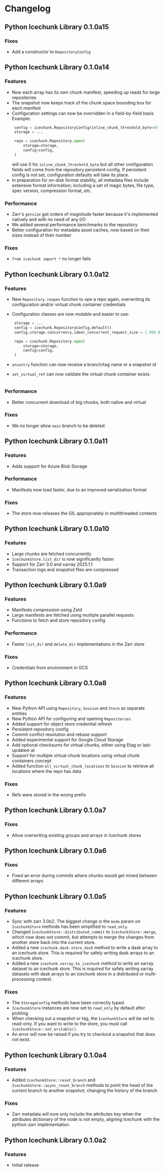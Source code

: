 # Changelog

## Python Icechunk Library 0.1.0a15

### Fixes

- Add a constructor to `RepositoryConfig`

## Python Icechunk Library 0.1.0a14

### Features

- Now each array has its own chunk manifest, speeding up reads for large repositories
- The snapshot now keeps track of the chunk space bounding box for each manifest
- Configuration settings can now be overridden in a field-by-field basis
  Example:
  ```python
   config = icechunk.RepositoryConfig(inline_chunk_threshold_byte=0)
   storage = ...

   repo = icechunk.Repository.open(
       storage=storage,
       config=config,
   )
  ```
  will use 0 for `inline_chunk_threshold_byte` but all other configuration fields will come from
  the repository persistent config. If persistent config is not set, configuration defaults will
  take its place.
- In preparation for on-disk format stability, all metadata files include extensive format information;
  including a set of magic bytes, file type, spec version, compression format, etc.

### Performance

- Zarr's `getsize` got orders of magnitude faster because it's implemented natively and with
  no need of any I/O
- We added several performance benchmarks to the repository
- Better configuration for metadata asset caches, now based on their sizes instead of their number

### Fixes

- `from icechunk import *` no longer fails

## Python Icechunk Library 0.1.0a12

### Features

- New `Repository.reopen` function to ope a repo again, overwriting its configuration and/or virtual chunk container credentials
- Configuration classes are now mutable and easier to use:

  ```python
   storage = ...
   config = icechunk.RepositoryConfig.default()
   config.storage.concurrency.ideal_concurrent_request_size = 1_000_000

   repo = icechunk.Repository.open(
       storage=storage,
       config=config,
   )
- `ancestry` function can now receive a branch/tag name or a snapshot id
- `set_virtual_ref` can now validate the virtual chunk container exists

  ```

### Performance

- Better concurrent download of big chunks, both native and virtual

### Fixes

- We no longer allow `main` branch to be deleted

## Python Icechunk Library 0.1.0a11

### Features

- Adds support for Azure Blob Storage

### Performance

- Manifests now load faster, due to an improved serialization format

### Fixes

- The store now releases the GIL appropriately in multithreaded contexts

## Python Icechunk Library 0.1.0a10

### Features

- Large chunks are fetched concurrently
- `IcechunkStore.list_dir` is now significantly faster
- Support for Zarr 3.0 and xarray 2025.1.1
- Transaction logs and snapshot files are compressed

## Python Icechunk Library 0.1.0a9

### Features

- Manifests compression using Zstd
- Large manifests are fetched using multiple parallel requests
- Functions to fetch and store repository config

### Performance

- Faster `list_dir` and `delete_dir` implementations in the Zarr store

### Fixes

- Credentials from environment in GCS

## Python Icechunk Library 0.1.0a8

### Features

- New Python API using `Repository`, `Session` and `Store` as separate entities
- New Python API for configuring and opening `Repositories`
- Added support for object store credential refresh
- Persistent repository config
- Commit conflict resolution and rebase support
- Added experimental support for Google Cloud Storage
- Add optional checksums for virtual chunks, either using Etag or last-updated-at
- Support for multiple virtual chunk locations using virtual chunk containers concept
- Added function `all_virtual_chunk_locations` to `Session` to retrieve all locations where the repo has data

### Fixes

- Refs were stored in the wrong prefix

## Python Icechunk Library 0.1.0a7

### Fixes

- Allow overwriting existing groups and arrays in Icechunk stores

## Python Icechunk Library 0.1.0a6

### Fixes

- Fixed an error during commits where chunks would get mixed between different arrays

## Python Icechunk Library 0.1.0a5

### Features

- Sync with zarr 3.0b2. The biggest change is the `mode` param on `IcechunkStore` methods has been simplified to `read_only`.
- Changed `IcechunkStore::distributed_commit` to `IcechunkStore::merge`, which now does *not* commit, but attempts to merge the changes from another store back into the current store.
- Added a new `icechunk.dask.store_dask` method to write a dask array to an icechunk store. This is required for safely writing dask arrays to an icechunk store.
- Added a new `icechunk.xarray.to_icechunk` method to write an xarray dataset to an icechunk store. This is *required* for safely writing xarray datasets with dask arrays to an icechunk store in a distributed or multi-processing context.

### Fixes

- The `StorageConfig` methods have been correctly typed.
- `IcechunkStore` instances are now set to `read_only` by default after pickling.
- When checking out a snapshot or tag, the `IcechunkStore` will be set to read-only. If you want to write to the store, you must call `IcechunkStore::set_writable()`.
- An error will now be raised if you try to checkout a snapshot that does not exist.

## Python Icechunk Library 0.1.0a4

### Features

- Added `IcechunkStore::reset_branch` and `IcechunkStore::async_reset_branch` methods to point the head of the current branch to another snapshot, changing the history of the branch

### Fixes

- Zarr metadata will now only include the attributes key when the attributes dictionary of the node is not empty, aligning Icechunk with the python-zarr implementation.

## Python Icechunk Library 0.1.0a2

### Features

- Initial release
